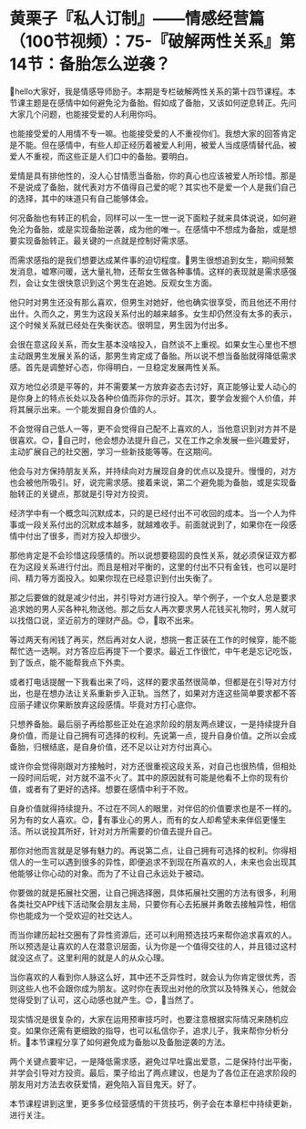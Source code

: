 # 黄栗子『私人订制』——情感经营篇（100节视频）：75-『破解两性关系』第14节：备胎怎么逆袭？

🎼hello大家好，我是情感导师励子。本期是专栏破解两性关系的第十四节课程。本节课主题是在感情中如何避免沦为备胎。假如成了备胎，又该如何逆息转正。先问大家几个问题，也能接受爱的人利用你吗。

也能接受爱的人用情不专一嘛。也能接受爱的人不重视你们。我想大家的回答肯定是不能。但在感情中，有些人却正经历着被爱人利用，被爱人当成感情替代品，被爱人不重视，而这些正是人们口中的备胎。要明白。

爱情是具有排他性的，没人心甘情愿当备胎，你的真心也应该被爱人所珍惜。那是不是说成了备胎，就代表对方不值得自己爱的呢？其实也不是爱一个人是我们自己的选择，其中的味道只有自己能够体会。

何况备胎也有转正的机会，同样可以一生一世一说下面粒子就来具体说说，如何避免沦为备胎，或是实现备胎逆袭，成为他的唯一。在感情中不想成为备胎，或是想要实现备胎转正。最关键的一点就是控制好需求感。

而需求感指的是我们想要达成某件事的迫切程度。🎼男生很想追到女生，期间频繁发消息，嘘寒问暖，送大量礼物，还帮女生做各种事情。这样的表现就是需求感强烈，会让女生很快意识到这个男生在追她。反观女生方面。

他只时对男生还没有那么喜欢，但男生对她好，他也确实很享受，而且他还不用付出什。久而久之，男生为这段关系付出的越来越多。女生却仍然没有太多的表示，这个时候关系就已经处在失衡状态。很明显，男生因为付出多。

会很在意这段关系，而女生基本没啥投入，自然谈不上重视。如果女生心里也不想主动跟男生发展关系的话，那男生肯定成了备胎。所以说不想当备胎就得降低需求感。首先是调整好心态，你得明白，一旦稳定发展两性关系。

双方地位必须是平等的，并不需要某一方放弃姿态去讨好，真正能够让爱人动心的是你身上的特点长处以及各种价值而非你的示好。其次，要学会发掘个人价值，并将其展示出来。一个能发掘自身价值的人。

不会觉得自己低人一等，更不会觉得自己配不上喜欢的人，当他意识到对方并不是很喜欢。😊，🎼自己时，他会想办法提升自己，又在工作之余发展一些兴趣爱好，主动扩展自己的社交圈，学习一些新技能等等。在这期间。

他会与对方保持朋友关系，并持续向对方展现自身的优点以及提升。慢慢的，对方也会被他所吸引。好，说完需求感。接着来说，第二个避免能为备胎，或是实现备胎转正的关键点，那就是引导对方投资。

经济学中有一个概念叫沉默成本，只的是已经付出不可收回的成本。当一个人为件事或一段关系付出的沉默成本越多，就越难收手。前面就说到了，如果你在一段感情中付出了很多，而对方投入却很少。

那他肯定是不会珍惜这段感情的。所以说想要稳固的良性关系，就必须保证双方都在为这段关系进行付出。而且是相对平衡的，这里的付出不只有金钱，也可以是时间、精力等方面投入。如果你现在已经意识到付出失衡了。

那之后要做的就是减少付出，并引导对方进行投入。举个例子，一个女人总是要求追求她的男人买各种礼物送他。那之后女人再次要求男人花钱买礼物时，男人就可以找借口说，坚近前方的理财产品。😊，🎼取不出来。

等过两天有闲钱了再买，然后再对女人说，想挑一套正装在工作的时候穿，能不能帮忙选一选啊。对方答应后再提下一个要求。最近工作很忙，中午老是忘记吃饭，到了饭点，能不能帮我点下外卖。

或者打电话提醒一下我看出来了吗，这样的要求虽然很简单，但都是在引导对方付出，也是在想办法让关系重新步入正轨。当然了，如果对方连这些简单要求都不答应丽子建议你果断放弃这段感情。毕竟对方打心底你。

只想养备胎。最后丽子再给那些正处在追求阶段的朋友两点建议，一是持续提升自身价值，而是让自己拥有可选择的权利。先说第一点，提升自身价值。之所以会成备胎，归根结底，是自身价值，还不足以让对方付出真心。

或许你会觉得刚跟对方接触时，对方还很重视这段关系，对自己也很热情，但相处一段时间后呢，对方就不温不火了。其中的原因就有可能是他看不上你的现有价值，或者有了更好的选择。想要在感情中利于不败。

自身价值就得持续提升。不过在不同人的眼里，对伴侣的价值要求也是不一样的。另为有的女人喜欢。😊，🎼有事业心的男人，而有的女人却希望未来伴侣更懂生活。所以说投其所好，针对对方所需要的价值去提升自己。

那你对他而言就是足够有魅力的。再说第二点，让自己拥有可选择的权利。你得相信人的一生可以遇到很多的异性，即便追求不到现在所喜欢的人，未来也会出现其他能够让你心动的对象。而为了不让自己永远处于被动。

你要做的就是拓展社交圈，让自己拥选择圈，具体拓展社交圈的方法有很多，利用各类社交APP线下活动聚会朋友主局，只要你有心去拓展并勇敢去接触异性，相信你也能成为一个受欢迎的社交达人。

而当你建历起社交圈有了异性资源后，还可以利用预选技巧来帮你追求喜欢的人。所以预选是让喜欢的人在潜意识层面，认为你是一个值得交往的人，并且错过这村就没这点了。这里利用的就是人的从众心理。

当你喜欢的人看到你人脉这么好，其中还不乏异性时，就会认为你肯定很优秀，否则这些人也不会跟你成为朋友。这时你在表现出对他的欣赏以及特殊关心，他就会觉得受到了认可，这心动感也就产生。😊，🎼当然了。

现实情况是很复杂的，大家在运用预审技巧时，也要注意根据实际情况来随机应变。如果你还需有更细致的指导，也可以私信你子，追求儿子，我来帮你分析分析。🎼本节课程分享了如何避免成为备胎以及备胎逆袭的方法。

两个关键点要牢记，一是降低需求感，避免过早吐露出爱意，二是保持付出平衡，并学会引导对方投资。最后，栗子给出了两点建议，也是为了各位正在追求阶段的朋友用对方法去收获爱情，避免陷入盲目鬼天。好了。

本节课程讲到这里，更多多位经营感情的干货技巧，例子会在本章栏中持续更新，进行关注。